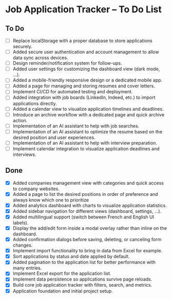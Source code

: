 # Job Application Tracker – To Do List

## To Do
- [ ] Replace localStorage with a proper database to store applications securely.
- [ ] Added secure user authentication and account management to allow data sync across devices.
- [ ] Design reminder/notification system for follow-ups.
- [ ] Added user settings for customizing the dashboard view (dark mode, ...).
- [ ] Added a mobile-friendly responsive design or a dedicated mobile app.
- [ ] Added a page for managing and storing resumes and cover letters.
- [ ] Implement CI/CD for automated testing and deployment.
- [ ] Added integration with job boards (LinkedIn, Indeed, etc.) to import applications directly.
- [ ] Added a calendar view to visualize application timelines and deadlines.
- [ ] Introduce an archive workflow with a dedicated page and quick archive action.
- [ ] Implementation of an AI assistant to help with job searches.
- [ ] Implementation of an AI assistant to optimize the resume based on the desired position and user experiences.
- [ ] Implementation of an AI assistant to help with interview preparation.
- [ ] Implement calendar integration to visualize application deadlines and interviews.

## Done
- [x] Added companies management view with categories and quick access to company websites.
- [x] Added a page to list the desired positions in order of preference and always know which one to prioritize
- [x] Added analytics dashboard with charts to visualize application statistics.
- [x] Added sidebar navigation for different views (dashboard, settings, ...).
- [x] Added multilingual support (switch between French and English UI labels).
- [x] Display the add/edit form inside a modal overlay rather than inline on the dashboard.
- [x] Added confirmation dialogs before saving, deleting, or canceling form changes.
- [x] Implement import functionality to bring in data from Excel for example.
- [x] Sort applications by status and date applied by default.
- [x] Added pagination to the application list for better performance with many entries.
- [x] Implement Excel export for the application list.
- [x] Implement data persistence so applications survive page reloads.
- [x] Build core job application tracker with filters, search, and metrics.
- [x] Application foundation and initial project setup.
